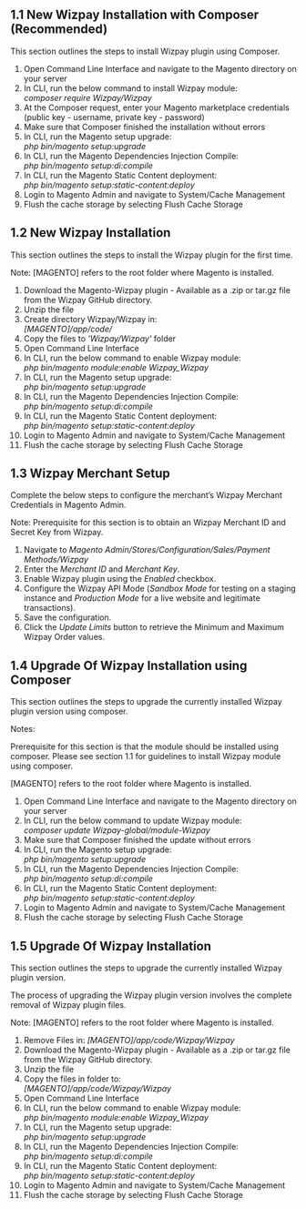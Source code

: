 <h2> 1.1    New Wizpay Installation with Composer (Recommended) </h2>
<p> This section outlines the steps to install Wizpay plugin using Composer. </p>

<ol>
	<li> Open Command Line Interface and navigate to the Magento directory on your server</li>
	<li> In CLI, run the below command to install Wizpay module: <br/> <em>composer require Wizpay/Wizpay</em> </li>
	<li> At the Composer request, enter your Magento marketplace credentials (public key - username, private key - password)</li>
	<li> Make sure that Composer finished the installation without errors </li>
	<li> In CLI, run the Magento setup upgrade: <br/> <em>php bin/magento setup:upgrade</em> </li>
	<li> In CLI, run the Magento Dependencies Injection Compile: <br/> <em>php bin/magento setup:di:compile</em> </li>
	<li> In CLI, run the Magento Static Content deployment: <br/> <em>php bin/magento setup:static-content:deploy</em> </li>
	<li> Login to Magento Admin and navigate to System/Cache Management </li>
	<li> Flush the cache storage by selecting Flush Cache Storage </li>
</ol>

<h2> 1.2   New Wizpay Installation </h2>
<p>This section outlines the steps to install the Wizpay plugin for the first time.</p>

<p> Note: [MAGENTO] refers to the root folder where Magento is installed. </p>

<ol>
	<li> Download the Magento-Wizpay plugin - Available as a .zip or tar.gz file from the Wizpay GitHub directory. </li>
	<li> Unzip the file </li>
	<li> Create directory Wizpay/Wizpay in: <br/> <em>[MAGENTO]/app/code/</em></li>
	<li> Copy the files to <em>'Wizpay/Wizpay'</em> folder </li>
	<li> Open Command Line Interface </li>
	<li> In CLI, run the below command to enable Wizpay module: <br/> <em>php bin/magento module:enable Wizpay_Wizpay</em> </li>
	<li> In CLI, run the Magento setup upgrade: <br/> <em>php bin/magento setup:upgrade</em> </li>
	<li> In CLI, run the Magento Dependencies Injection Compile: <br/> <em>php bin/magento setup:di:compile</em> </li>
	<li> In CLI, run the Magento Static Content deployment: <br/> <em>php bin/magento setup:static-content:deploy</em> </li>
	<li> Login to Magento Admin and navigate to System/Cache Management </li>
	<li> Flush the cache storage by selecting Flush Cache Storage </li>
</ol>

<h2> 1.3	Wizpay Merchant Setup </h2>
<p> Complete the below steps to configure the merchant’s Wizpay Merchant Credentials in Magento Admin. </p>
<p> Note: Prerequisite for this section is to obtain an Wizpay Merchant ID and Secret Key from Wizpay. </p>

<ol>
	<li> Navigate to <em>Magento Admin/Stores/Configuration/Sales/Payment Methods/Wizpay</em> </li>
	<li> Enter the <em>Merchant ID</em> and <em>Merchant Key</em>. </li>
	<li> Enable Wizpay plugin using the <em>Enabled</em> checkbox. </li>
	<li> Configure the Wizpay API Mode (<em>Sandbox Mode</em> for testing on a staging instance and <em>Production Mode</em> for a live website and legitimate transactions). </li>
	<li> Save the configuration. </li>
	<li> Click the <em>Update Limits</em> button to retrieve the Minimum and Maximum Wizpay Order values.</li>
</ol>

<h2> 1.4	Upgrade Of Wizpay Installation using Composer</h2>
<p> This section outlines the steps to upgrade the currently installed Wizpay plugin version using composer. </p>
<p> Notes: </p>
<p>Prerequisite for this section is that the module should be installed using composer. Please see section 1.1 for guidelines to install Wizpay module using composer.</p>
<p>[MAGENTO] refers to the root folder where Magento is installed. </p>

<ol>
	<li> Open Command Line Interface and navigate to the Magento directory on your server</li>
	<li> In CLI, run the below command to update Wizpay module: <br/> <em>composer update Wizpay-global/module-Wizpay</em> </li>
	<li> Make sure that Composer finished the update without errors </li>
	<li> In CLI, run the Magento setup upgrade: <br/> <em>php bin/magento setup:upgrade</em> </li>
	<li> In CLI, run the Magento Dependencies Injection Compile: <br/> <em>php bin/magento setup:di:compile</em> </li>
	<li> In CLI, run the Magento Static Content deployment: <br/> <em>php bin/magento setup:static-content:deploy</em> </li>
	<li> Login to Magento Admin and navigate to System/Cache Management </li>
	<li> Flush the cache storage by selecting Flush Cache Storage </li>
</ol>

<h2> 1.5	Upgrade Of Wizpay Installation </h2>
<p> This section outlines the steps to upgrade the currently installed Wizpay plugin version. </p>
<p> The process of upgrading the Wizpay plugin version involves the complete removal of Wizpay plugin files. </p>
<p> Note: [MAGENTO] refers to the root folder where Magento is installed. </p>

<ol>
	<li> Remove Files in: <em>[MAGENTO]/app/code/Wizpay/Wizpay</em></li>
	<li> Download the Magento-Wizpay plugin - Available as a .zip or tar.gz file from the Wizpay GitHub directory. </li>
	<li> Unzip the file </li>
	<li> Copy the files in folder to: <br/> <em>[MAGENTO]/app/code/Wizpay/Wizpay</em> </li>
	<li> Open Command Line Interface </li>
	<li> In CLI, run the below command to enable Wizpay module: <br/> <em>php bin/magento module:enable Wizpay_Wizpay</em> </li>
	<li> In CLI, run the Magento setup upgrade: <br/> <em>php bin/magento setup:upgrade</em> </li>
	<li> In CLI, run the Magento Dependencies Injection Compile: <br/> <em>php bin/magento setup:di:compile</em> </li>
	<li> In CLI, run the Magento Static Content deployment: <br/> <em>php bin/magento setup:static-content:deploy</em> </li>
	<li> Login to Magento Admin and navigate to System/Cache Management </li>
	<li> Flush the cache storage by selecting Flush Cache Storage </li>
</ol>